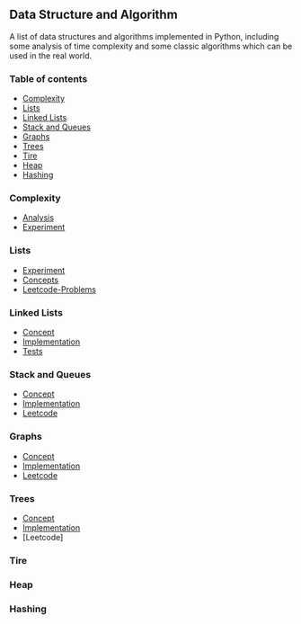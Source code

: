 ## Data Structure and Algorithm
A list of data structures and algorithms implemented in Python, including some analysis of time complexity and some classic algorithms which can be used in the real world.
### Table of  contents
  - [Complexity](#complexity) 
  - [Lists](#lists)
  - [Linked Lists](#linked-lists)
  - [Stack and Queues](#stack-and-queues)
  - [Graphs](#graphs)
  - [Trees](#trees)
  - [Tire](#tire)
  - [Heap](#heap)
  - [Hashing](#hashing)

### Complexity
- [Analysis](https://github.com/lyb1234567/CS_Self_Study/blob/master/Data%20Structre%20and%20Algorithm/Complexity/Analysis.md)
- [Experiment](https://github.com/lyb1234567/CS_Self_Study/tree/master/Data%20Structre%20and%20Algorithm/Complexity/experiment)
### Lists
- [Experiment](https://github.com/lyb1234567/CS_Self_Study/tree/master/Data%20Structre%20and%20Algorithm/Lists/Experiment)
- [Concepts](https://github.com/lyb1234567/CS_Self_Study/blob/master/Data%20Structre%20and%20Algorithm/Lists/Lists.md)
- [Leetcode-Problems](https://github.com/lyb1234567/CS_Self_Study/tree/master/Data%20Structre%20and%20Algorithm/Lists/Leetcode)
### Linked Lists
- [Concept](https://github.com/lyb1234567/CS_Self_Study/blob/master/Data%20Structre%20and%20Algorithm/Linked_Lists/Linked%20List.md)
- [Implementation](https://github.com/lyb1234567/CS_Self_Study/tree/master/Data%20Structre%20and%20Algorithm/Linked_Lists/Implementation)
- [Tests](https://github.com/lyb1234567/CS_Self_Study/tree/master/Data%20Structre%20and%20Algorithm/Linked_Lists/tests)

### Stack and Queues
- [Concept](https://github.com/lyb1234567/CS_Self_Study/blob/master/Data%20Structre%20and%20Algorithm/Stack_and_Queues/Stack.md)
- [Implementation](https://github.com/lyb1234567/CS_Self_Study/tree/master/Data%20Structre%20and%20Algorithm/Stack_and_Queues/Implementation)
- [Leetcode](https://github.com/lyb1234567/CS_Self_Study/tree/master/Data%20Structre%20and%20Algorithm/Stack_and_Queues/Leetcode)
### Graphs
- [Concept](https://github.com/lyb1234567/CS_Self_Study/blob/master/Data%20Structre%20and%20Algorithm/Graphs/Graphs.md)
- [Implementation](https://github.com/lyb1234567/CS_Self_Study/tree/master/Data%20Structre%20and%20Algorithm/Graphs/Implementation)
- [Leetcode](https://github.com/lyb1234567/CS_Self_Study/tree/master/Data%20Structre%20and%20Algorithm/Graphs/Leetcode) 
### Trees
- [Concept]()
- [Implementation]()
- [Leetcode]
### Tire

### Heap

### Hashing

  


